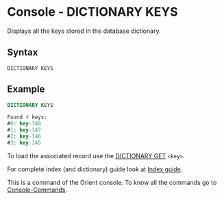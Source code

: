 # Console - DICTIONARY KEYS

Displays all the keys stored in the database dictionary.

## Syntax

```
DICTIONARY KEYS
```

## Example

```sql
DICTIONARY KEYS

Found 4 keys:
#0: key-148
#1: key-147
#2: key-146
#3: key-145
```

To load the associated record use the [DICTIONARY GET](Console-Command-Dictionary-Get.md) <code>&lt;key&gt;</code>.

For complete index (and dictionary) guide look at [Index guide](Indexes.md).

This is a command of the Orient console. To know all the commands go to [Console-Commands](Console-Commands.md).
